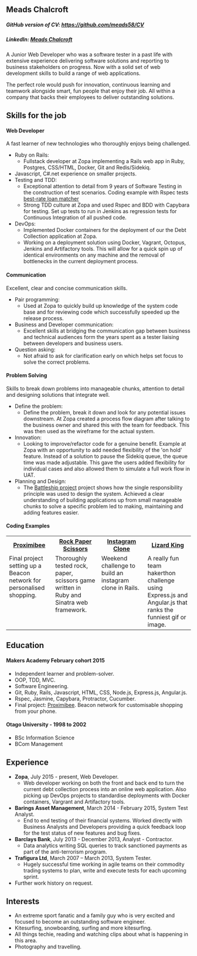 ## Meads Chalcroft
##### GitHub version of CV: https://github.com/meads58/CV
##### LinkedIn: [Meads Chalcroft](https://uk.linkedin.com/in/meadschalcroft)
A Junior Web Developer who was a software tester in a past life with extensive experience delivering software solutions and reporting to business stakeholders on progress. Now with a solid set of web development skills to build a range of web applications.

The perfect role would push for innovation, continuous learning and teamwork alongside smart, fun people that enjoy their job. All within a company that backs their employees to deliver outstanding solutions.

## Skills for the job

#### Web Developer

A fast learner of new technologies who thoroughly enjoys being challenged.

* Ruby on Rails:
  - Fullstack developer at Zopa implementing a Rails web app in Ruby, Postgres, CSS/HTML, Docker, Git and Redis/Sidekiq.
* Javascript, C#.net experience on smaller projects.
* Testing and TDD:
  - Exceptional attention to detail from 9 years of Software Testing in the construction of test scenarios. Coding example with Rspec tests  [best-rate loan matcher](https://github.com/meads58/best_rate)
  - Strong TDD culture at Zopa and used Rspec and BDD with Capybara for testing. Set up tests to run in Jenkins as regression tests for Continuous Integration of all pushed code.
* DevOps:
  - Implemented Docker containers for the deployment of our the Debt Collection application at Zopa.
  - Working on a deployment solution using Docker, Vagrant, Octopus, Jenkins and Artifactory tools. This will allow for a quick spin up of identical environments on any machine and the removal of bottlenecks in the current deployment process.

#### Communication

Excellent, clear and concise communication skills.

* Pair programming:
  - Used at Zopa to quickly build up knowledge of the system code base and for reviewing code which successfully speeded up the release process.
* Business and Developer communication:
  - Excellent skills at bridging the communication gap between business and technical audiences form the years spent as a tester liaising between developers and business users.
* Question asking:
  - Not afraid to ask for clarification early on which helps set focus to solve the correct problems.

#### Problem Solving

Skills to break down problems into manageable chunks, attention to detail and designing solutions that integrate well.

* Define the problem:
  - Define the problem, break it down and look for any potential issues downstream. At Zopa created a process flow diagram after talking to the business owner and shared this with the team for feedback. This was then used as the wireframe for the actual system.
* Innovation:
  -  Looking to improve/refactor code for a genuine benefit. Example at Zopa with an opportunity to add needed flexibility of the 'on hold' feature. Instead of a solution to pause the Sidekiq queue, the queue time was made adjustable. This gave the users added flexibility for individual cases and also allowed them to simulate a full work flow in UAT.
* Planning and Design:
  - The [Battleship project](https://github.com/meads58/battleships/tree/master/lib)  project shows how the single responsibility principle was used to design the system. Achieved a clear understanding of building applications up from small manageable chunks to solve a specific problem led to making, maintaining and adding features easier.


#### Coding Examples

<table table-layout=fixed width=100%>
  <tr>
    <th width=25%><a href="https://github.com/meads58/proximibee_Admin">Proximibee</a></th>
    <th width=25%><a href="https://github.com/meads58/rps-challenge">Rock Paper Scissors</a></th>
    <th width=25%><a href="https://github.com/meads58/instagram-challenge">Instagram Clone</a></th>
    <th width=25%><a href="https://github.com/meads58/lizardKing2">Lizard King</a></th>
  </tr>
  <tr>
    <td valign="top">Final project setting up a Beacon network for personalised shopping.</td>
    <td valign="top">Thoroughly tested rock, paper, scissors game written in Ruby and Sinatra web framework.</td>
    <td valign="top">Weekend challenge to build an instagram clone in Rails.</td>
    <td valign="top">A really fun team hakerthon challenge using Express.js and Angular.js that ranks the funniest gif or image.</td>
  </tr>
</table>

## Education

#### Makers Academy February cohort 2015

- Independent learner and problem-solver.
- OOP, TDD, MVC.
- Software Engineering.
- Git, Ruby, Rails, Javascript, HTML, CSS, Node.js, Express.js, Angular.js.
- Rspec, Jasmine, Capybara, Protractor, Cucumber.
- Final project: [Proximibee](https://arcane-citadel-3693.herokuapp.com). Beacon network for customisable shopping from your phone.

#### Otago University - 1998 to 2002
- BSc Information Science
- BCom Management

## Experience
* __Zopa__, July 2015 - present, Web Developer.
  - Web developer working on both the front and back end to turn the current debt collection process into an online web application. Also picking up DevOps projects to standardise deployments with Docker containers, Vargrant and Artifactory tools.
* __Barings Asset Management__, March 2014 - February 2015, System Test Analyst.
  - End to end testing of their financial systems. Worked directly with Business Analysts and Developers providing a quick feedback loop for the test status of new features and bug fixes.
* __Barclays Bank__, July 2013 - December 2013, Analyst - Contractor.
  - Data analytics writing SQL queries to track sanctioned payments as part of the anti-terrorism program.
* __Trafigura Ltd__, March 2007 – March 2013, System Tester.
  - Hugely successful time working in agile teams on their commodity trading systems to plan, write and execute tests for each upcoming sprint.   
* Further work history on request.

## Interests
- An extreme sport fanatic and a family guy who is very excited and focused to become an outstanding software engineer.
- Kitesurfing, snowboarding, surfing and more kitesurfing.
- All things techie, reading and watching clips about what is happening in this area.
- Photography and travelling.
